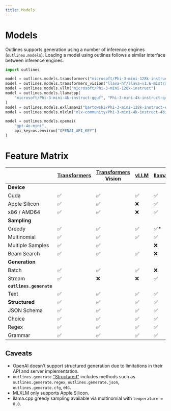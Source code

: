 ```yaml
---
title: Models
---
```


# Models

Outlines supports generation using a number of inference engines (`outlines.models`). Loading a model using outlines follows a similar interface between inference engines:

```python
import outlines

model = outlines.models.transformers("microsoft/Phi-3-mini-128k-instruct")
model = outlines.models.transformers_vision("llava-hf/llava-v1.6-mistral-7b-hf")
model = outlines.models.vllm("microsoft/Phi-3-mini-128k-instruct")
model = outlines.models.llamacpp(
    "microsoft/Phi-3-mini-4k-instruct-gguf", "Phi-3-mini-4k-instruct-q4.gguf"
)
model = outlines.models.exllamav2("bartowski/Phi-3-mini-128k-instruct-exl2")
model = outlines.models.mlxlm("mlx-community/Phi-3-mini-4k-instruct-4bit")

model = outlines.models.openai(
    "gpt-4o-mini",
    api_key=os.environ["OPENAI_API_KEY"]
)
```


# Feature Matrix
|                   | [Transformers](transformers.md) | [Transformers Vision](transformers_vision.md) | [vLLM](vllm.md) | [llama.cpp](llamacpp.md) | [ExLlamaV2](exllamav2.md) | [MLXLM](mlxlm.md) | [OpenAI](openai.md)* |
|-------------------|--------------|---------------------|------|-----------|-----------|-------|---------|
| **Device**        |              |                     |      |           |           |       |         |
| Cuda              | ✅           | ✅                  | ✅   | ✅        | ✅        | ❌    | N/A     |
| Apple Silicon     | ✅           | ✅                  | ❌   | ✅        | ✅        | ✅    | N/A     |
| x86 / AMD64       | ✅           | ✅                  | ❌   | ✅        | ✅        | ❌    | N/A     |
| **Sampling**      |              |                     |      |           |           |       |         |
| Greedy            | ✅           | ✅                  | ✅   | ✅*       | ✅        | ✅    | ❌      |
| Multinomial       | ✅           | ✅                  | ✅   | ✅        | ✅        | ✅    | ✅      |
| Multiple Samples  | ✅           | ✅                  |      | ❌        |           | ❌    | ✅      |
| Beam Search       | ✅           | ✅                  | ✅   | ❌        | ✅        | ❌    | ❌      |
| **Generation**    |              |                     |      |           |           |       |         |
| Batch             | ✅           | ✅                  | ✅   | ❌        | ?         | ❌    | ❌      |
| Stream            | ✅           | ❌                  | ❌   | ✅        | ?         | ✅    | ❌      |
| **`outlines.generate`** |        |                     |      |           |           |       |         |
| Text              | ✅           | ✅                  | ✅   | ✅        | ✅        | ✅    | ✅      |
| __Structured__    | ✅           | ✅                  | ✅   | ✅        | ✅        | ✅    | ✅      |
| JSON Schema       | ✅           | ✅                  | ✅   | ✅        | ✅        | ✅    | ✅      |
| Choice            | ✅           | ✅                  | ✅   | ✅        | ✅        | ✅    | ✅      |
| Regex             | ✅           | ✅                  | ✅   | ✅        | ✅        | ✅    | ❌      |
| Grammar           | ✅           | ✅                  | ✅   | ✅        | ✅        | ✅    | ❌      |


## Caveats

- OpenAI doesn't support structured generation due to limitations in their API and server implementation.
- `outlines.generate` ["Structured"](../generation/generation.md) includes methods such as `outlines.generate.regex`, `outlines.generate.json`, `outlines.generate.cfg`, etc.
- MLXLM only supports Apple Silicon.
- llama.cpp greedy sampling available via multinomial with `temperature = 0.0`.
